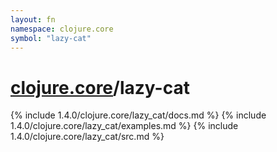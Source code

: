 ```yaml
---
layout: fn
namespace: clojure.core
symbol: "lazy-cat"
---
```


# [clojure.core](../)/lazy-cat

{% include 1.4.0/clojure.core/lazy_cat/docs.md %}
{% include 1.4.0/clojure.core/lazy_cat/examples.md %}
{% include 1.4.0/clojure.core/lazy_cat/src.md %}


